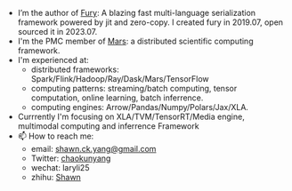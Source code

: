 
- I’m the author of [Fury](https://github.com/alipay/fury): A blazing fast multi-language serialization framework powered by jit and zero-copy. I created fury in 2019.07, open sourced it in 2023.07.
- I'm the PMC member of [Mars](https://github.com/mars-project/mars): a distributed scientific computing framework.
- I'm experienced at:
  - distributed frameworks: Spark/Flink/Hadoop/Ray/Dask/Mars/TensorFlow
  - computing patterns: streaming/batch computing, tensor computation, online learning, batch inferrence.
  - computing engines: Arrow/Pandas/Numpy/Polars/Jax/XLA.
- Currrently I'm focusing on XLA/TVM/TensorRT/Media engine, multimodal computing and inferrence Framework
- 📫 How to reach me:
  - email: shawn.ck.yang@gmail.com
  - Twitter: [chaokunyang](https://twitter.com/chaokunyang)
  - wechat: laryli25
  - zhihu: [Shawn](https://www.zhihu.com/people/yang-zhao-kun-5)
